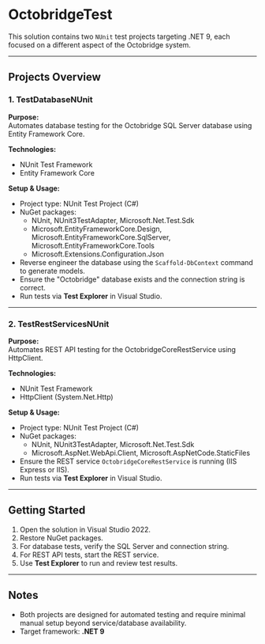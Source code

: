 # OctobridgeTest

This solution contains two `NUnit` test projects targeting .NET 9, each focused on a different aspect of the Octobridge system.

---

## Projects Overview

### 1. TestDatabaseNUnit

**Purpose:**  
Automates database testing for the Octobridge SQL Server database using Entity Framework Core.

**Technologies:**  
- NUnit Test Framework  
- Entity Framework Core

**Setup & Usage:**  
- Project type: NUnit Test Project (C#)
- NuGet packages:
  - NUnit, NUnit3TestAdapter, Microsoft.Net.Test.Sdk
  - Microsoft.EntityFrameworkCore.Design, Microsoft.EntityFrameworkCore.SqlServer, Microsoft.EntityFrameworkCore.Tools
  - Microsoft.Extensions.Configuration.Json
- Reverse engineer the database using the `Scaffold-DbContext` command to generate models.
- Ensure the "Octobridge" database exists and the connection string is correct.
- Run tests via **Test Explorer** in Visual Studio.

---

### 2. TestRestServicesNUnit

**Purpose:**  
Automates REST API testing for the OctobridgeCoreRestService using HttpClient.

**Technologies:**  
- NUnit Test Framework  
- HttpClient (System.Net.Http)

**Setup & Usage:**  
- Project type: NUnit Test Project (C#)
- NuGet packages:
  - NUnit, NUnit3TestAdapter, Microsoft.Net.Test.Sdk
  - Microsoft.AspNet.WebApi.Client, Microsoft.AspNetCode.StaticFiles
- Ensure the REST service `OctobridgeCoreRestService` is running (IIS Express or IIS).
- Run tests via __Test Explorer__ in Visual Studio.

---

## Getting Started

1. Open the solution in Visual Studio 2022.
2. Restore NuGet packages.
3. For database tests, verify the SQL Server and connection string.
4. For REST API tests, start the REST service.
5. Use __Test Explorer__ to run and review test results.

---

## Notes

- Both projects are designed for automated testing and require minimal manual setup beyond service/database availability.
- Target framework: **.NET 9**